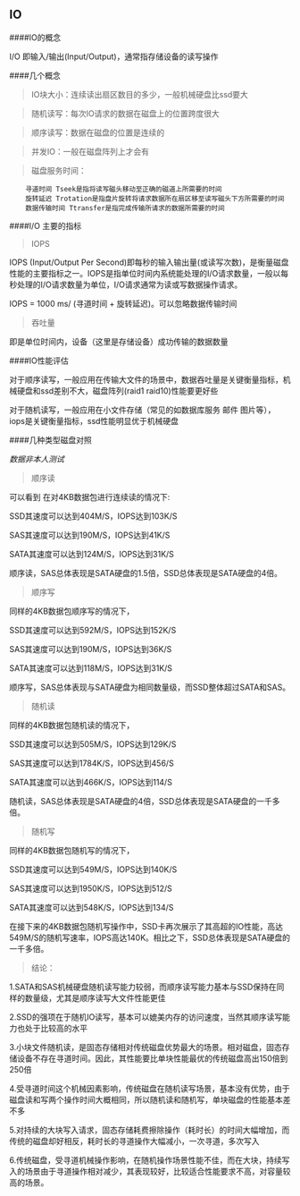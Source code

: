 ## IO

####IO的概念

I/O 即输入/输出(Input/Output)，通常指存储设备的读写操作

####几个概念

>IO块大小：连续读出扇区数目的多少，一般机械硬盘比ssd要大

>随机读写：每次IO请求的数据在磁盘上的位置跨度很大

>顺序读写：数据在磁盘的位置是连续的

>并发IO：一般在磁盘阵列上才会有

>磁盘服务时间：

        寻道时间 Tseek是指将读写磁头移动至正确的磁道上所需要的时间
        旋转延迟 Trotation是指盘片旋转将请求数据所在扇区移至读写磁头下方所需要的时间
        数据传输时间 Ttransfer是指完成传输所请求的数据所需要的时间

####I/O 主要的指标

>IOPS

IOPS (Input/Output Per Second)即每秒的输入输出量(或读写次数)，是衡量磁盘性能的主要指标之一。IOPS是指单位时间内系统能处理的I/O请求数量，一般以每秒处理的I/O请求数量为单位，I/O请求通常为读或写数据操作请求。

IOPS = 1000 ms/ (寻道时间 + 旋转延迟)。可以忽略数据传输时间


>吞吐量

即是单位时间内，设备（这里是存储设备）成功传输的数据数量

####IO性能评估

对于顺序读写，一般应用在传输大文件的场景中，数据吞吐量是关键衡量指标，机械硬盘和ssd差别不大，磁盘阵列(raid1 raid10)性能要更好些

对于随机读写，一般应用在小文件存储（常见的如数据库服务 邮件 图片等），iops是关键衡量指标，ssd性能明显优于机械硬盘

####几种类型磁盘对照

_数据非本人测试_

>顺序读

可以看到 在对4KB数据包进行连续读的情况下:

SSD其速度可以达到404M/S，IOPS达到103K/S

SAS其速度可以达到190M/S，IOPS达到41K/S

SATA其速度可以达到124M/S，IOPS达到31K/S

顺序读，SAS总体表现是SATA硬盘的1.5倍，SSD总体表现是SATA硬盘的4倍。

>顺序写

同样的4KB数据包顺序写的情况下，

SSD其速度可以达到592M/S，IOPS达到152K/S

SAS其速度可以达到190M/S，IOPS达到36K/S

SATA其速度可以达到118M/S，IOPS达到31K/S

顺序写，SAS总体表现与SATA硬盘为相同数量级，而SSD整体超过SATA和SAS。

>随机读

同样的4KB数据包随机读的情况下，

SSD其速度可以达到505M/S，IOPS达到129K/S

SAS其速度可以达到1784K/S，IOPS达到456/S

SATA其速度可以达到466K/S，IOPS达到114/S

随机读，SAS总体表现是SATA硬盘的4倍，SSD总体表现是SATA硬盘的一千多倍。

>随机写

同样的4KB数据包随机写的情况下，

SSD其速度可以达到549M/S，IOPS达到140K/S

SAS其速度可以达到1950K/S，IOPS达到512/S

SATA其速度可以达到548K/S，IOPS达到134/S

在接下来的4KB数据包随机写操作中，SSD卡再次展示了其高超的IO性能，高达549M/S的随机写速率，IOPS高达140K。相比之下，SSD总体表现是SATA硬盘的一千多倍。

>结论：

1.SATA和SAS机械硬盘随机读写能力较弱，而顺序读写能力基本与SSD保持在同样的数量级，尤其是顺序读写大文件性能更佳

2.SSD的强项在于随机IO读写，基本可以媲美内存的访问速度，当然其顺序读写能力也处于比较高的水平

3.小块文件随机读，是固态存储相对传统磁盘优势最大的场景。相对磁盘，固态存储设备不存在寻道时间。因此，其性能要比单块性能最优的传统磁盘高出150倍到250倍

4.受寻道时间这个机械因素影响，传统磁盘在随机读写场景，基本没有优势，由于磁盘读和写两个操作时间大概相同，所以随机读和随机写，单块磁盘的性能基本差不多

5.对持续的大块写入请求，固态存储耗费擦除操作（耗时长）的时间大幅增加，而传统的磁盘却好相反，耗时长的寻道操作大幅减小，一次寻道，多次写入

6.传统磁盘，受寻道机械操作影响，在随机操作场景性能不佳，而在大块，持续写入的场景由于寻道操作相对减少，其表现较好，比较适合性能要求不高，对容量较高的场景。




